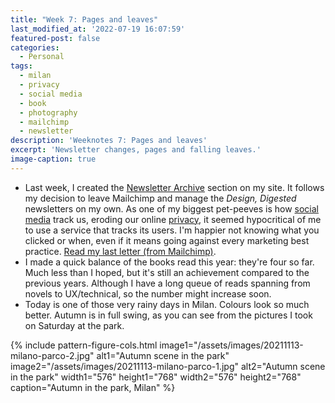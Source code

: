 ```yaml
---
title: "Week 7: Pages and leaves"
last_modified_at: '2022-07-19 16:07:59'
featured-post: false
categories:
  - Personal
tags:
  - milan
  - privacy
  - social media
  - book
  - photography
  - mailchimp
  - newsletter
description: 'Weeknotes 7: Pages and leaves'
excerpt: 'Newsletter changes, pages and falling leaves.'
image-caption: true
---
```

<ul class="smd-ul">
  <li>Last week, I created the <a href="{{ site.url }}/newsletter/">Newsletter Archive</a> section on my site. It follows my decision to leave Mailchimp and manage the <em>Design, Digested</em> newsletters on my own. As one of my biggest pet-peeves is how <a href="{{ site.url }}/tag/social-media/" title="Visit the Social Media posts archive">social media</a> track us, eroding our online <a href="{{ site.url }}/tag/privacy/" title="Visit the Social Media posts archive">privacy</a>, it seemed hypocritical of me to use a service that tracks its users. I'm happier not knowing what you clicked or when, even if it means going against every marketing best practice. <a href="{{ site.url }}/newsletter/archive/newsletter-32/">Read my last letter (from Mailchimp)</a>.</li>
  <li>I made a quick balance of the books read this year: they're four so far. Much less than I hoped, but it's still an achievement compared to the previous years. Although I have a long queue of reads spanning from novels to UX/technical, so the number might increase soon.</li>
  <li>Today is one of those very rainy days in Milan. Colours look so much better. Autumn is in full swing, as you can see from the pictures I took on Saturday at the park.</li>
</ul>

{% include pattern-figure-cols.html image1="/assets/images/20211113-milano-parco-2.jpg" alt1="Autumn scene in the park" image2="/assets/images/20211113-milano-parco-1.jpg" alt2="Autumn scene in the park" width1="576" height1="768" width2="576" height2="768" caption="Autumn in the park, Milan" %}